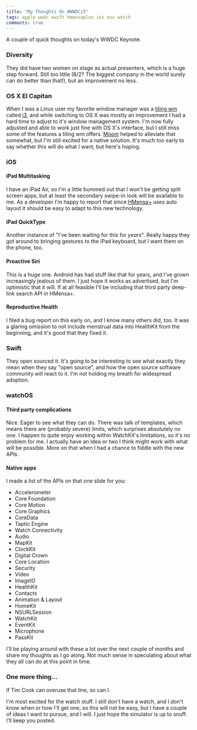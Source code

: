 ```yaml
---
title: "My Thoughts On #WWDC15"
tags: apple wwdc swift hmensaplus ios osx watch
comments: true
---
```


A couple of quick thoughts on today's WWDC Keynote.

<!-- break -->

### Diversity

They did have two women on stage as actual presenters, which is a huge step forward. Still too little (8/2? The biggest company in the world surely can do better than that!),  but an improvement no less.

### OS X El Capitan

When I was a Linux user my favorite window manager was a [tiling wm][] called [i3][], and while switching to OS X was mostly an improvement I had a hard time to adjust to it's window management system. I'm now fully adjusted and able to work just fine with OS X's interface, but I still miss some of the features a tiling wm offers. [Moom][] helped to alleviate that somewhat, but I'm still excited for a native solution. It's much too early to say whether this will do what I want, but here's hoping.

### iOS

#### iPad Multitasking

I have an iPad Air, so I'm a little bummed out that I won't be getting split screen apps, but at least the secondary swipe-in look will be available to me. As a developer I'm happy to report that since [HMensa+][] uses auto layout it should be easy to adapt to this new technology.

#### iPad QuickType

Another instance of "I've been waiting for this for *years*". Really happy they got around to bringing gestures to the iPad keyboard, but I want them on the phone, too. 

#### Proactive Siri

This is a huge one. Android has had stuff like that for years, and I've grown increasingly jealous of them. I just hope it works as advertised, but I'm optimistic that it will. If at all feasible I'll be including that third party deep-link search API in HMensa+.

#### Reproductive Health
I filed a bug report on this early on, and I know many others did, too. It was a glaring omission to not include menstrual data into HealthKit from the beginning, and it's good that they fixed it.

### Swift

They open sourced it. It's going to be interesting to see what exactly they mean when they say "open source", and how the open source software community will react to it. I'm not holding my breath for widespread adoption.

### watchOS

#### Third party complications

Nice. Eager to see what they can do. There was talk of templates, which means there are (probably severe) limits, which surprises absolutely no one. I happen to quite enjoy working within WatchKit's limitations, so it's no problem for me. I actually have an idea or two I think might work with what will be possible. More on that when I had a chance to fiddle with the new APIs.

#### Native apps

I made a list of the APIs on that one slide for you:

* Accelerometer 
* Core Foundation 
* Core Motion
* Core Graphics 
* CoreData
* Taptic Engine 
* Watch Connectivity
* Audio
* MapKit
* ClockKit
* Digital Crown
* Core Location 
* Security 
* Video
* ImageIO
* HealthKit
* Contacts
* Animation & Layout
* HomeKit
* NSURLSession
* WatchKit
* EventKit
* Microphone
* PassKit

I'll be playing around with these a lot over the next couple of months and share my thoughts as I go along. Not much sense in speculating about what they all can do at this point in time.

### One more thing…

If Tim Cook can overuse that line, so can I.

I'm most excited for the watch stuff. I still don't have a watch, and I don't know when or how I'll get one, so this will not be easy, but I have a couple of ideas I want to pursue, and I will. I just hope the simulator is up to snuff. I'll keep you posted.




[i3]: https://i3wm.org/
[tiling wm]: https://en.wikipedia.org/wiki/Tiling_window_manager
[Moom]: http://manytricks.com/moom/
[HMensa+]: http://hackmops.com/projects/hmensaplus/
